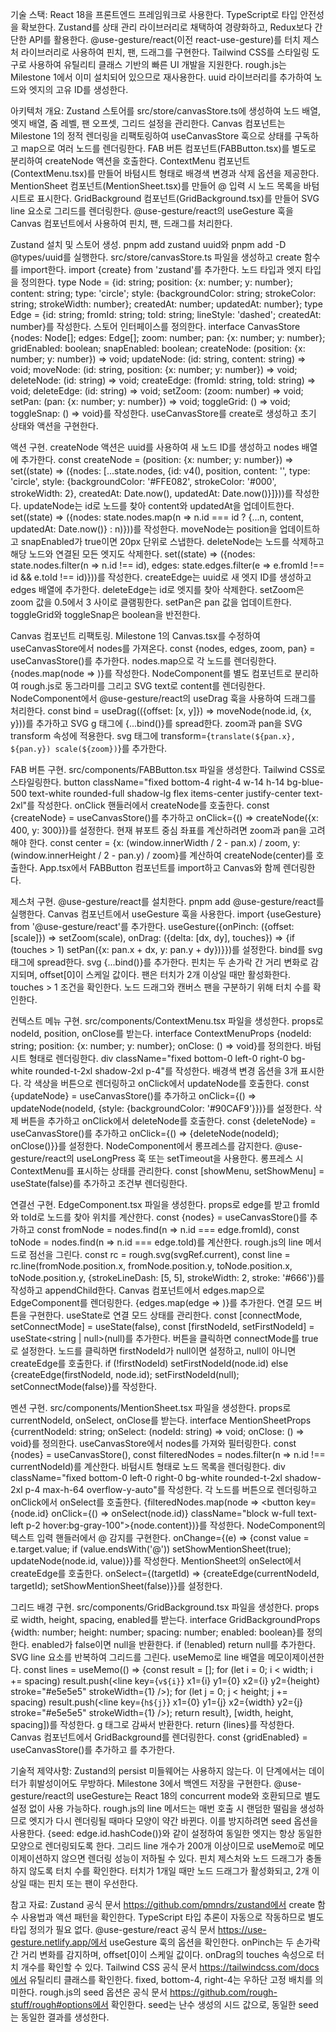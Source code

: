 기술 스택: React 18을 프론트엔드 프레임워크로 사용한다. TypeScript로 타입 안전성을 확보한다. Zustand를 상태 관리 라이브러리로 채택하여 경량화하고, Redux보다 간단한 API를 활용한다. @use-gesture/react(이전 react-use-gesture)를 터치 제스처 라이브러리로 사용하여 핀치, 팬, 드래그를 구현한다. Tailwind CSS를 스타일링 도구로 사용하여 유틸리티 클래스 기반의 빠른 UI 개발을 지원한다. rough.js는 Milestone 1에서 이미 설치되어 있으므로 재사용한다. uuid 라이브러리를 추가하여 노드와 엣지의 고유 ID를 생성한다.

아키텍처 개요: Zustand 스토어를 src/store/canvasStore.ts에 생성하여 노드 배열, 엣지 배열, 줌 레벨, 팬 오프셋, 그리드 설정을 관리한다. Canvas 컴포넌트는 Milestone 1의 정적 렌더링을 리팩토링하여 useCanvasStore 훅으로 상태를 구독하고 map으로 여러 노드를 렌더링한다. FAB 버튼 컴포넌트(FABButton.tsx)를 별도로 분리하여 createNode 액션을 호출한다. ContextMenu 컴포넌트(ContextMenu.tsx)를 만들어 바텀시트 형태로 배경색 변경과 삭제 옵션을 제공한다. MentionSheet 컴포넌트(MentionSheet.tsx)를 만들어 @ 입력 시 노드 목록을 바텀시트로 표시한다. GridBackground 컴포넌트(GridBackground.tsx)를 만들어 SVG line 요소로 그리드를 렌더링한다. @use-gesture/react의 useGesture 훅을 Canvas 컴포넌트에서 사용하여 핀치, 팬, 드래그를 처리한다.

Zustand 설치 및 스토어 생성. pnpm add zustand uuid와 pnpm add -D @types/uuid를 실행한다. src/store/canvasStore.ts 파일을 생성하고 create 함수를 import한다. import {create} from 'zustand'를 추가한다. 노드 타입과 엣지 타입을 정의한다. type Node = {id: string; position: {x: number; y: number}; content: string; type: 'circle'; style: {backgroundColor: string; strokeColor: string; strokeWidth: number}; createdAt: number; updatedAt: number}; type Edge = {id: string; fromId: string; toId: string; lineStyle: 'dashed'; createdAt: number}를 작성한다. 스토어 인터페이스를 정의한다. interface CanvasStore {nodes: Node[]; edges: Edge[]; zoom: number; pan: {x: number; y: number}; gridEnabled: boolean; snapEnabled: boolean; createNode: (position: {x: number; y: number}) => void; updateNode: (id: string, content: string) => void; moveNode: (id: string, position: {x: number; y: number}) => void; deleteNode: (id: string) => void; createEdge: (fromId: string, toId: string) => void; deleteEdge: (id: string) => void; setZoom: (zoom: number) => void; setPan: (pan: {x: number; y: number}) => void; toggleGrid: () => void; toggleSnap: () => void}를 작성한다. useCanvasStore를 create로 생성하고 초기 상태와 액션을 구현한다.

액션 구현. createNode 액션은 uuid를 사용하여 새 노드 ID를 생성하고 nodes 배열에 추가한다. const createNode = (position: {x: number; y: number}) => set((state) => ({nodes: [...state.nodes, {id: v4(), position, content: '', type: 'circle', style: {backgroundColor: '#FFE082', strokeColor: '#000', strokeWidth: 2}, createdAt: Date.now(), updatedAt: Date.now()}]}))를 작성한다. updateNode는 id로 노드를 찾아 content와 updatedAt을 업데이트한다. set((state) => ({nodes: state.nodes.map(n => n.id === id ? {...n, content, updatedAt: Date.now()} : n)}))를 작성한다. moveNode는 position을 업데이트하고 snapEnabled가 true이면 20px 단위로 스냅한다. deleteNode는 노드를 삭제하고 해당 노드와 연결된 모든 엣지도 삭제한다. set((state) => ({nodes: state.nodes.filter(n => n.id !== id), edges: state.edges.filter(e => e.fromId !== id && e.toId !== id)}))를 작성한다. createEdge는 uuid로 새 엣지 ID를 생성하고 edges 배열에 추가한다. deleteEdge는 id로 엣지를 찾아 삭제한다. setZoom은 zoom 값을 0.5에서 3 사이로 클램핑한다. setPan은 pan 값을 업데이트한다. toggleGrid와 toggleSnap은 boolean을 반전한다.

Canvas 컴포넌트 리팩토링. Milestone 1의 Canvas.tsx를 수정하여 useCanvasStore에서 nodes를 가져온다. const {nodes, edges, zoom, pan} = useCanvasStore()를 추가한다. nodes.map으로 각 노드를 렌더링한다. {nodes.map(node => <NodeComponent key={node.id} node={node} />)}를 작성한다. NodeComponent를 별도 컴포넌트로 분리하여 rough.js로 동그라미를 그리고 SVG text로 content를 렌더링한다. NodeComponent에서 @use-gesture/react의 useDrag 훅을 사용하여 드래그를 처리한다. const bind = useDrag(({offset: [x, y]}) => moveNode(node.id, {x, y}))를 추가하고 SVG g 태그에 {...bind()}를 spread한다. zoom과 pan을 SVG transform 속성에 적용한다. svg 태그에 transform={`translate(${pan.x}, ${pan.y}) scale(${zoom})`}를 추가한다.

FAB 버튼 구현. src/components/FABButton.tsx 파일을 생성한다. Tailwind CSS로 스타일링한다. button className="fixed bottom-4 right-4 w-14 h-14 bg-blue-500 text-white rounded-full shadow-lg flex items-center justify-center text-2xl"를 작성한다. onClick 핸들러에서 createNode를 호출한다. const {createNode} = useCanvasStore()를 추가하고 onClick={() => createNode({x: 400, y: 300})}를 설정한다. 현재 뷰포트 중심 좌표를 계산하려면 zoom과 pan을 고려해야 한다. const center = {x: (window.innerWidth / 2 - pan.x) / zoom, y: (window.innerHeight / 2 - pan.y) / zoom}를 계산하여 createNode(center)를 호출한다. App.tsx에서 FABButton 컴포넌트를 import하고 Canvas와 함께 렌더링한다.

제스처 구현. @use-gesture/react를 설치한다. pnpm add @use-gesture/react를 실행한다. Canvas 컴포넌트에서 useGesture 훅을 사용한다. import {useGesture} from '@use-gesture/react'를 추가한다. useGesture({onPinch: ({offset: [scale]}) => setZoom(scale), onDrag: ({delta: [dx, dy], touches}) => {if (touches > 1) setPan({x: pan.x + dx, y: pan.y + dy})}})를 설정한다. bind를 svg 태그에 spread한다. svg {...bind()}를 추가한다. 핀치는 두 손가락 간 거리 변화로 감지되며, offset[0]이 스케일 값이다. 팬은 터치가 2개 이상일 때만 활성화한다. touches > 1 조건을 확인한다. 노드 드래그와 캔버스 팬을 구분하기 위해 터치 수를 확인한다.

컨텍스트 메뉴 구현. src/components/ContextMenu.tsx 파일을 생성한다. props로 nodeId, position, onClose를 받는다. interface ContextMenuProps {nodeId: string; position: {x: number; y: number}; onClose: () => void}를 정의한다. 바텀시트 형태로 렌더링한다. div className="fixed bottom-0 left-0 right-0 bg-white rounded-t-2xl shadow-2xl p-4"를 작성한다. 배경색 변경 옵션을 3개 표시한다. 각 색상을 버튼으로 렌더링하고 onClick에서 updateNode를 호출한다. const {updateNode} = useCanvasStore()를 추가하고 onClick={() => updateNode(nodeId, {style: {backgroundColor: '#90CAF9'}})}를 설정한다. 삭제 버튼을 추가하고 onClick에서 deleteNode를 호출한다. const {deleteNode} = useCanvasStore()를 추가하고 onClick={() => {deleteNode(nodeId); onClose()}}를 설정한다. NodeComponent에서 롱프레스를 감지한다. @use-gesture/react의 useLongPress 훅 또는 setTimeout을 사용한다. 롱프레스 시 ContextMenu를 표시하는 상태를 관리한다. const [showMenu, setShowMenu] = useState(false)를 추가하고 조건부 렌더링한다.

연결선 구현. EdgeComponent.tsx 파일을 생성한다. props로 edge를 받고 fromId와 toId로 노드를 찾아 위치를 계산한다. const {nodes} = useCanvasStore()를 추가하고 const fromNode = nodes.find(n => n.id === edge.fromId), const toNode = nodes.find(n => n.id === edge.toId)를 계산한다. rough.js의 line 메서드로 점선을 그린다. const rc = rough.svg(svgRef.current), const line = rc.line(fromNode.position.x, fromNode.position.y, toNode.position.x, toNode.position.y, {strokeLineDash: [5, 5], strokeWidth: 2, stroke: '#666'})를 작성하고 appendChild한다. Canvas 컴포넌트에서 edges.map으로 EdgeComponent를 렌더링한다. {edges.map(edge => <EdgeComponent key={edge.id} edge={edge} />)}를 추가한다. 연결 모드 버튼을 구현한다. useState로 연결 모드 상태를 관리한다. const [connectMode, setConnectMode] = useState(false), const [firstNodeId, setFirstNodeId] = useState<string | null>(null)를 추가한다. 버튼을 클릭하면 connectMode를 true로 설정한다. 노드를 클릭하면 firstNodeId가 null이면 설정하고, null이 아니면 createEdge를 호출한다. if (!firstNodeId) setFirstNodeId(node.id) else {createEdge(firstNodeId, node.id); setFirstNodeId(null); setConnectMode(false)}를 작성한다.

멘션 구현. src/components/MentionSheet.tsx 파일을 생성한다. props로 currentNodeId, onSelect, onClose를 받는다. interface MentionSheetProps {currentNodeId: string; onSelect: (nodeId: string) => void; onClose: () => void}를 정의한다. useCanvasStore에서 nodes를 가져와 필터링한다. const {nodes} = useCanvasStore(), const filteredNodes = nodes.filter(n => n.id !== currentNodeId)를 계산한다. 바텀시트 형태로 노드 목록을 렌더링한다. div className="fixed bottom-0 left-0 right-0 bg-white rounded-t-2xl shadow-2xl p-4 max-h-64 overflow-y-auto"를 작성한다. 각 노드를 버튼으로 렌더링하고 onClick에서 onSelect를 호출한다. {filteredNodes.map(node => <button key={node.id} onClick={() => onSelect(node.id)} className="block w-full text-left p-2 hover:bg-gray-100">{node.content}</button>)}를 작성한다. NodeComponent의 텍스트 입력 핸들러에서 @ 감지를 구현한다. onChange={(e) => {const value = e.target.value; if (value.endsWith('@')) setShowMentionSheet(true); updateNode(node.id, value)}}를 작성한다. MentionSheet의 onSelect에서 createEdge를 호출한다. onSelect={(targetId) => {createEdge(currentNodeId, targetId); setShowMentionSheet(false)}}를 설정한다.

그리드 배경 구현. src/components/GridBackground.tsx 파일을 생성한다. props로 width, height, spacing, enabled를 받는다. interface GridBackgroundProps {width: number; height: number; spacing: number; enabled: boolean}를 정의한다. enabled가 false이면 null을 반환한다. if (!enabled) return null를 추가한다. SVG line 요소를 반복하여 그리드를 그린다. useMemo로 line 배열을 메모이제이션한다. const lines = useMemo(() => {const result = []; for (let i = 0; i < width; i += spacing) result.push(<line key={`v${i}`} x1={i} y1={0} x2={i} y2={height} stroke="#e5e5e5" strokeWidth={1} />); for (let j = 0; j < height; j += spacing) result.push(<line key={`h${j}`} x1={0} y1={j} x2={width} y2={j} stroke="#e5e5e5" strokeWidth={1} />); return result}, [width, height, spacing])를 작성한다. g 태그로 감싸서 반환한다. return <g>{lines}</g>를 작성한다. Canvas 컴포넌트에서 GridBackground를 렌더링한다. const {gridEnabled} = useCanvasStore()를 추가하고 <GridBackground width={2000} height={2000} spacing={20} enabled={gridEnabled} />를 추가한다.

기술적 제약사항: Zustand의 persist 미들웨어는 사용하지 않는다. 이 단계에서는 데이터가 휘발성이어도 무방하다. Milestone 3에서 백엔드 저장을 구현한다. @use-gesture/react의 useGesture는 React 18의 concurrent mode와 호환되므로 별도 설정 없이 사용 가능하다. rough.js의 line 메서드는 매번 호출 시 랜덤한 떨림을 생성하므로 엣지가 다시 렌더링될 때마다 모양이 약간 바뀐다. 이를 방지하려면 seed 옵션을 사용한다. {seed: edge.id.hashCode()}와 같이 설정하여 동일한 엣지는 항상 동일한 모양으로 렌더링되도록 한다. 그리드 line 개수가 200개 이상이므로 useMemo로 메모이제이션하지 않으면 렌더링 성능이 저하될 수 있다. 핀치 제스처와 노드 드래그가 충돌하지 않도록 터치 수를 확인한다. 터치가 1개일 때만 노드 드래그가 활성화되고, 2개 이상일 때는 핀치 또는 팬이 우선한다.

참고 자료: Zustand 공식 문서 https://github.com/pmndrs/zustand에서 create 함수 사용법과 액션 패턴을 확인한다. TypeScript 타입 추론이 자동으로 작동하므로 별도 타입 정의가 필요 없다. @use-gesture/react 공식 문서 https://use-gesture.netlify.app/에서 useGesture 훅의 옵션을 확인한다. onPinch는 두 손가락 간 거리 변화를 감지하며, offset[0]이 스케일 값이다. onDrag의 touches 속성으로 터치 개수를 확인할 수 있다. Tailwind CSS 공식 문서 https://tailwindcss.com/docs에서 유틸리티 클래스를 확인한다. fixed, bottom-4, right-4는 우하단 고정 배치를 의미한다. rough.js의 seed 옵션은 공식 문서 https://github.com/rough-stuff/rough#options에서 확인한다. seed는 난수 생성의 시드 값으로, 동일한 seed는 동일한 결과를 생성한다.

